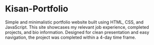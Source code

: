 # Kisan-Portfolio
Simple and minimalistic portfolio website built using HTML, CSS, and JavaScript. This site showcases my relevant job experience, completed projects, and bio information. Designed for clean presentation and easy navigation, the project was completed within a 4-day time frame.
